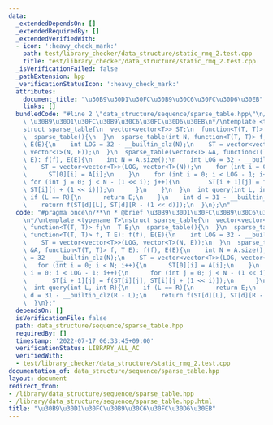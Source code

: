 ```yaml
---
data:
  _extendedDependsOn: []
  _extendedRequiredBy: []
  _extendedVerifiedWith:
  - icon: ':heavy_check_mark:'
    path: test/library_checker/data_structure/static_rmq_2.test.cpp
    title: test/library_checker/data_structure/static_rmq_2.test.cpp
  _isVerificationFailed: false
  _pathExtension: hpp
  _verificationStatusIcon: ':heavy_check_mark:'
  attributes:
    document_title: "\u30B9\u30D1\u30FC\u30B9\u30C6\u30FC\u30D6\u30EB"
    links: []
  bundledCode: "#line 2 \"data_structure/sequence/sparse_table.hpp\"\n/**\n * @brief\
    \ \u30B9\u30D1\u30FC\u30B9\u30C6\u30FC\u30D6\u30EB\n*/\ntemplate <typename T>\n\
    struct sparse_table{\n  vector<vector<T>> ST;\n  function<T(T, T)> f;\n  T E;\n\
    \  sparse_table(){\n  }\n  sparse_table(int N, function<T(T, T)> f, T E): f(f),\
    \ E(E){\n    int LOG = 32 - __builtin_clz(N);\n    ST = vector<vector<T>>(LOG,\
    \ vector<T>(N, E));\n  }\n  sparse_table(vector<T> &A, function<T(T, T)> f, T\
    \ E): f(f), E(E){\n    int N = A.size();\n    int LOG = 32 - __builtin_clz(N);\n\
    \    ST = vector<vector<T>>(LOG, vector<T>(N));\n    for (int i = 0; i < N; i++){\n\
    \      ST[0][i] = A[i];\n    }\n    for (int i = 0; i < LOG - 1; i++){\n     \
    \ for (int j = 0; j < N - (1 << i); j++){\n        ST[i + 1][j] = f(ST[i][j],\
    \ ST[i][j + (1 << i)]);\n      }\n    }\n  }\n  int query(int L, int R){\n   \
    \ if (L == R){\n      return E;\n    }\n    int d = 31 - __builtin_clz(R - L);\n\
    \    return f(ST[d][L], ST[d][R - (1 << d)]);\n  }\n};\n"
  code: "#pragma once\n/**\n * @brief \u30B9\u30D1\u30FC\u30B9\u30C6\u30FC\u30D6\u30EB\
    \n*/\ntemplate <typename T>\nstruct sparse_table{\n  vector<vector<T>> ST;\n \
    \ function<T(T, T)> f;\n  T E;\n  sparse_table(){\n  }\n  sparse_table(int N,\
    \ function<T(T, T)> f, T E): f(f), E(E){\n    int LOG = 32 - __builtin_clz(N);\n\
    \    ST = vector<vector<T>>(LOG, vector<T>(N, E));\n  }\n  sparse_table(vector<T>\
    \ &A, function<T(T, T)> f, T E): f(f), E(E){\n    int N = A.size();\n    int LOG\
    \ = 32 - __builtin_clz(N);\n    ST = vector<vector<T>>(LOG, vector<T>(N));\n \
    \   for (int i = 0; i < N; i++){\n      ST[0][i] = A[i];\n    }\n    for (int\
    \ i = 0; i < LOG - 1; i++){\n      for (int j = 0; j < N - (1 << i); j++){\n \
    \       ST[i + 1][j] = f(ST[i][j], ST[i][j + (1 << i)]);\n      }\n    }\n  }\n\
    \  int query(int L, int R){\n    if (L == R){\n      return E;\n    }\n    int\
    \ d = 31 - __builtin_clz(R - L);\n    return f(ST[d][L], ST[d][R - (1 << d)]);\n\
    \  }\n};"
  dependsOn: []
  isVerificationFile: false
  path: data_structure/sequence/sparse_table.hpp
  requiredBy: []
  timestamp: '2022-07-17 06:33:45+09:00'
  verificationStatus: LIBRARY_ALL_AC
  verifiedWith:
  - test/library_checker/data_structure/static_rmq_2.test.cpp
documentation_of: data_structure/sequence/sparse_table.hpp
layout: document
redirect_from:
- /library/data_structure/sequence/sparse_table.hpp
- /library/data_structure/sequence/sparse_table.hpp.html
title: "\u30B9\u30D1\u30FC\u30B9\u30C6\u30FC\u30D6\u30EB"
---
```

